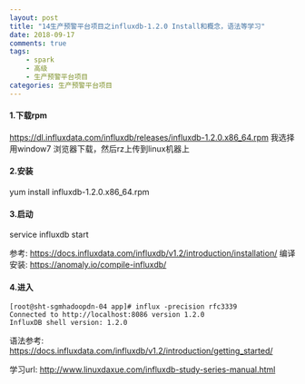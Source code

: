 ```yaml
---
layout: post
title: "14生产预警平台项目之influxdb-1.2.0 Install和概念，语法等学习"
date: 2018-09-17
comments: true
tags: 
	- spark
	- 高级
	- 生产预警平台项目
categories: 生产预警平台项目
---
```

<!--more--> 
#### 1.下载rpm
https://dl.influxdata.com/influxdb/releases/influxdb-1.2.0.x86_64.rpm
我选择用window7 浏览器下载，然后rz上传到linux机器上
#### 2.安装
yum install influxdb-1.2.0.x86_64.rpm

#### 3.启动
service influxdb start

参考: 
https://docs.influxdata.com/influxdb/v1.2/introduction/installation/
编译安装: 
https://anomaly.io/compile-influxdb/

#### 4.进入
```
[root@sht-sgmhadoopdn-04 app]# influx -precision rfc3339
Connected to http://localhost:8086 version 1.2.0
InfluxDB shell version: 1.2.0

```
语法参考:
https://docs.influxdata.com/influxdb/v1.2/introduction/getting_started/

学习url:
http://www.linuxdaxue.com/influxdb-study-series-manual.html

